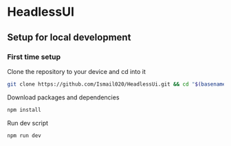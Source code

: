 # HeadlessUI

## Setup for local development

### First time setup


Clone the repository to your device and cd into it
``` bash 
git clone https://github.com/Ismail020/HeadlessUi.git && cd "$(basename "$_" .git)"
```


Download packages and dependencies
```bash
npm install
```


Run dev script
```bash
npm run dev
```
